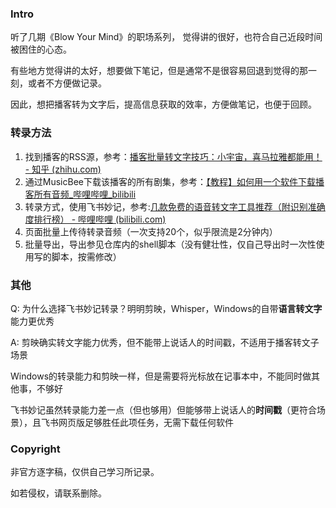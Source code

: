 ### Intro

听了几期《Blow Your Mind》的职场系列， 觉得讲的很好，也符合自己近段时间被困住的心态。

有些地方觉得讲的太好，想要做下笔记，但是通常不是很容易回退到觉得的那一刻，或者不方便做记录。

因此，想把播客转为文字后，提高信息获取的效率，方便做笔记，也便于回顾。

### 转录方法

1. 找到播客的RSS源，参考：[播客批量转文字技巧：小宇宙，喜马拉雅都能用！ - 知乎 (zhihu.com)](https://zhuanlan.zhihu.com/p/595871264)
2. 通过MusicBee下载该播客的所有剧集，参考：[【教程】如何用一个软件下载播客所有音频_哔哩哔哩_bilibili](https://www.bilibili.com/video/BV1ZR4y1T7Mo/?zw)
3. 转录方式，使用飞书妙记，参考:[几款免费的语音转文字工具推荐（附识别准确度排行榜） - 哔哩哔哩 (bilibili.com)](https://www.bilibili.com/read/cv21023516/)
4. 页面批量上传待转录音频（一次支持20个，似乎限流是2分钟内）
5. 批量导出，导出参见仓库内的shell脚本（没有健壮性，仅自己导出时一次性使用写的脚本，按需修改）

### 其他

Q: 为什么选择飞书妙记转录？明明剪映，Whisper，Windows的自带**语言转文字**能力更优秀

A: 剪映确实转文字能力优秀，但不能带上说话人的时间戳，不适用于播客转文子场景

Windows的转录能力和剪映一样，但是需要将光标放在记事本中，不能同时做其他事，不够好

飞书妙记虽然转录能力差一点（但也够用）但能够带上说话人的**时间戳**（更符合场景），且飞书网页版足够胜任此项任务，无需下载任何软件

### Copyright

非官方逐字稿，仅供自己学习所记录。

如若侵权，请联系删除。
